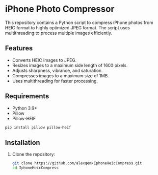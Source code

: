 # iPhone Photo Compressor

This repository contains a Python script to compress iPhone photos from HEIC format to highly optimized JPEG format. The script uses multithreading to process multiple images efficiently.

## Features

- Converts HEIC images to JPEG.
- Resizes images to a maximum side length of 1600 pixels.
- Adjusts sharpness, vibrance, and saturation.
- Compresses images to a maximum size of 1MB.
- Uses multithreading for faster processing.

## Requirements

- Python 3.6+
- Pillow
- Pillow-HEIF
```bash
pip install pillow pillow-heif
```

## Installation

1. Clone the repository:

   ```bash
   git clone https://github.com/alexqem/IphoneHeicCompress.git
   cd IphoneHeicCompress

